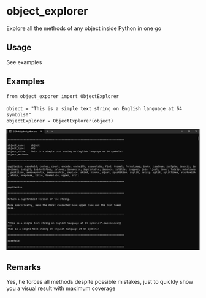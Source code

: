 # object_explorer
 Explore all the methods of any object inside Python in one go

 ## Usage
 See examples

 ## Examples
 ```
 from object_exporer import ObjectExplorer

 object = "This is a simple text string on English language at 64 symbols!"
 objectExplorer = ObjectExplorer(object)
 ```

 ![object_exporer](/images/object_explorer.png)

 ## Remarks
 Yes, he forces all methods despite possible mistakes, just to quickly show you a visual result with maximum coverage
